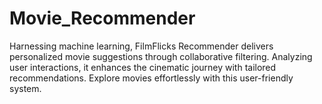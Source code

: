 # Movie_Recommender
Harnessing machine learning, FilmFlicks Recommender delivers personalized movie suggestions through collaborative filtering. Analyzing user interactions, it enhances the cinematic journey with tailored recommendations. Explore movies effortlessly with this user-friendly system.
